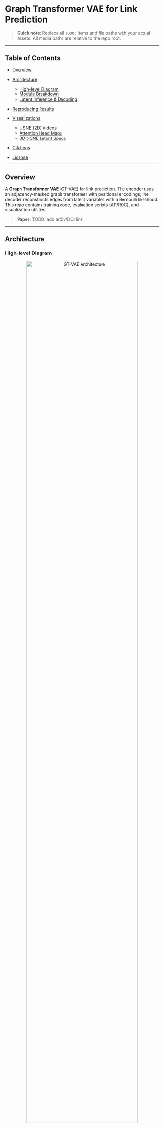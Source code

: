# Graph Transformer VAE for Link Prediction

> **Quick note:** Replace all `TODO:` items and file paths with your actual assets. All media paths are relative to the repo root.

---

## Table of Contents

* [Overview](#overview)
* [Architecture](#architecture)

  * [High-level Diagram](#high-level-diagram)
  * [Module Breakdown](#module-breakdown)
  * [Latent Inference & Decoding](#latent-inference--decoding)
* [Reproducing Results](#reproducing-results)
* [Visualizations](#visualizations)

  * [t-SNE (2D) Videos](#t-sne-2d-videos)
  * [Attention Head Maps](#attention-head-maps)
  * [3D t-SNE Latent Space](#3d-t-sne-latent-space)
* [Citations](#citations)
* [License](#license)

---

## Overview

A **Graph Transformer VAE** (GT-VAE) for link prediction. The encoder uses an adjacency-masked graph transformer with positional encodings; the decoder reconstructs edges from latent variables with a Bernoulli likelihood. This repo contains training code, evaluation scripts (AP/ROC), and visualization utilities.

> **Paper:** TODO: add arXiv/DOI link

---

## Architecture

### High-level Diagram

<p align="center">
  <img src="assets/figs/architecture/gt_vae_architecture.png" alt="GT-VAE Architecture" width="85%"/>
</p>

**Figure 1.** *GT-VAE*: (1) **Input Embedding** combines node features and Laplacian positional encodings; (2) **Adjacency‑Masked Graph Transformer Encoder** produces (\mu,,\log\sigma^2); (3) **Reparameterization** samples (\mathbf{z}); (4) **Decoder** scores edge existence via inner product (or MLP) and outputs (\hat{A}).

> **Add your diagram:** export from draw.io/PowerPoint as `assets/figs/architecture/gt_vae_architecture.png` (SVG/PNG preferred). Update the path above.

---

### Module Breakdown

**InputEmbedding**

* Projects node features `x ∈ R^{N×d_node}` and positional encodings `PE ∈ R^{N×d_pos}` to a shared hidden dimension and sums them:
  [ h_0 = W_x x + W_{pe} PE. ]

**Graph Transformer Encoder (Adjacency‑Masked)**

* Multi-head self-attention restricted by graph structure (mask by adjacency + self).
* Supports multi-layer feed-forward with residual + norm.
* Outputs (\mu, \log\sigma^2) for each node (or graph-level via pooling).

**Latent Variables**

* Reparameterization: (\mathbf{z} = \mu + \sigma \odot \epsilon,; \epsilon \sim \mathcal{N}(0, I)).

**Decoder**

* **Option A (Inner Product):** (\hat{A}_{ij} = \sigma(\langle z_i, z_j \rangle)).
* **Option B (MLP Edge Decoder):** concatenation `[z_i, z_j, |z_i−z_j|, z_i ⊙ z_j] → MLP → σ`.

**Loss**

* Balanced BCE over sampled edges/non-edges + KL:
  [ \mathcal{L} = \text{BCE}(\hat{A}, A) + \beta,\text{KL}(\mathcal{N}(\mu, \sigma^2) \parallel \mathcal{N}(0, I)). ]

---

### Latent Inference & Decoding

* **Validation/Test:** compute (\mu,\log\sigma^2) from the encoder; use (\mu) or samples for link scores.
* **Generation:** sample (\mathbf{z}) node-wise and decode edges; optionally enforce degree/graph priors.

---

## Reproducing Results

```bash
# 1) Setup
conda env create -f env.yml  # TODO: provide env.yml
conda activate gtn-vae

# 2) Train
python train.py \
  --dataset cora \
  --pos-enc laplacian --k-eigs 16 \
  --encoder gtn --layers 4 --heads 8 --hidden 128 \
  --beta 1.0 --batch-size 1 --epochs 400 \
  --logdir runs/cora

# 3) Evaluate
python eval.py --checkpoint checkpoints/cora/best.pt

# 4) Visualizations
python viz/tsne_video.py --checkpoint checkpoints/cora/best.pt
python viz/attention_maps.py --checkpoint checkpoints/cora/best.pt
python viz/tsne3d.py --checkpoint checkpoints/cora/best.pt
```

> **Tip:** Provide a minimal `scripts/download_data.sh` and `data/README.md` describing splits (RandomLinkSplit or custom) and seeds.

---

## Visualizations

### t-SNE (2D) Videos

> Place your rendered videos (or GIFs) in `assets/vis/tsne2d/`.

**Embed MP4 (works via raw HTML in GitHub Markdown):**

_<div align="center">
  <video src="assets/vis/tsne2d/cora_tsne_epoch_sweep.mp4" width="75%" controls muted loop></video>
</div>_

If autoplay is desired (may be blocked):

```html
<video src="assets/vis/tsne2d/cora_tsne_epoch_sweep.mp4" width="75%" autoplay muted loop playsinline></video>
```

**GIF fallback:**

<p align="center">
  <img src="assets/vis/tsne2d/cora_tsne_epoch_sweep.gif" width="75%" alt="2D t-SNE video (GIF)"/>
</p>

> **Naming suggestion:** `dataset_tsne_epoch_sweep.(mp4|gif)` or `dataset_tsne_classes.(mp4|gif)`.

---

### Attention Head Maps

> Save your attention heatmaps as PNG/SVG to `assets/vis/attn/` using the convention `layer{L}_head{H}.png`.

**Single-layer grid (example for L=0):**

<p align="center">
  <img src="assets/vis/attn/layer0_grid.png" width="90%" alt="Attention heads layer 0"/>
</p>

**Expandable layers:**

<details>
  <summary><b>Layer 0</b></summary>
  <img src="assets/vis/attn/layer0_grid.png" width="95%"/>
</details>
<details>
  <summary><b>Layer 1</b></summary>
  <img src="assets/vis/attn/layer1_grid.png" width="95%"/>
</details>
<details>
  <summary><b>Layer 2</b></summary>
  <img src="assets/vis/attn/layer2_grid.png" width="95%"/>
</details>

> **Tip:** Include a short legend explaining masking (adjacency + self) and color scale (low→high). Consider adding per-head sparsity metrics in captions.

---

### 3D t-SNE Latent Space

> Export a static render and (optionally) an interactive HTML.

**Static preview:**

<p align="center">
  <img src="tsne_viz_3d.gif" width="75%" alt="3D t-SNE video (GIF)"/>
</p>

**Interactive (Plotly HTML):**

> GitHub does not render `.html` inline; link to the file and to a short screen capture.

* Download the interactive file: [`assets/vis/tsne3d/cora_tsne3d.html`](assets/vis/tsne3d/cora_tsne3d.html)
* Short demo video:

<div align="center">
  <video src="assets/vis/tsne3d/cora_tsne3d_demo.mp4" width="70%" controls muted loop></video>
</div>

**Optional iframe for GitHub Pages:** If you publish docs via GitHub Pages, embed the HTML interactively there and link to it:

```html
<!-- docs/tsne3d.html hosts the Plotly figure; add your site URL below -->
<iframe
  src="https://USER.github.io/REPO/docs/tsne3d.html"
  width="100%" height="520" frameborder="0"></iframe>
```

---
